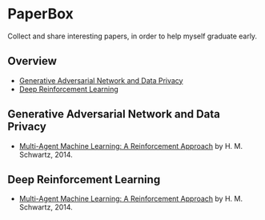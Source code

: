 # PaperBox
Collect and share interesting papers, in order to help myself graduate early.

## Overview
* [Generative Adversarial Network and Data Privacy](https://github.com/bitzj2015/PaperBox#generative-adversarial-networks-and-privacy)
* [Deep Reinforcement Learning](https://github.com/bitzj2015/PaperBox#deep-reinforcement-learning)

## Generative Adversarial Network and Data Privacy
* [Multi-Agent Machine Learning: A Reinforcement Approach](https://onlinelibrary.wiley.com/doi/book/10.1002/9781118884614) by H. M. Schwartz, 2014.

## Deep Reinforcement Learning
* [Multi-Agent Machine Learning: A Reinforcement Approach](https://onlinelibrary.wiley.com/doi/book/10.1002/9781118884614) by H. M. Schwartz, 2014.
